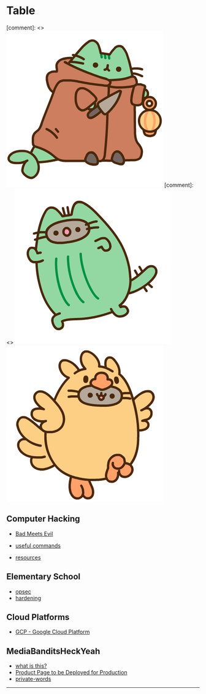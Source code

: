 # Table

[comment]: <> ![tonberry-pusheen](./img/tonberry-pusheen.png)
[comment]: <> ![cactaur-pusheen](./img/cactaur-pusheen.png)
![chocobo-pusheen](./img/chocobo-pusheen.png)

## Computer Hacking

* [Bad Meets Evil](./intros-and-documentation/getting-started-and-categories.md)

* [useful commands](/intros-and-documentation/common-user-commands.md)
* [resources](resources/README.md)

## Elementary School

* [opsec](opsec/opsec.md)
* [hardening](opsec/hardening-linux-distros.md)

## Cloud Platforms

* [GCP - Google Cloud Platform](./cloud/google-cloud-platform/quiklabs/README.md)

## MediaBanditsHeckYeah

* [what is this?](./mediabanditsheckyeah/README.md)
* [Product Page to be Deployed for Production](./production/index.html)
* [private-words](./mediabanditsheckyeah/private-words.md)

---
